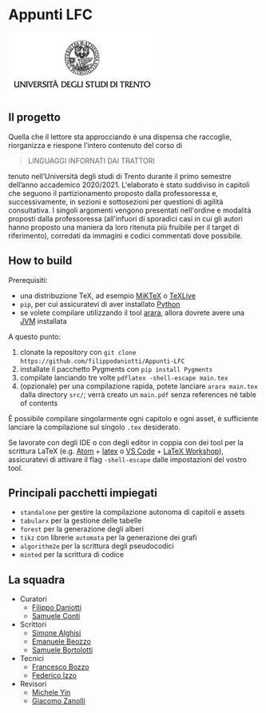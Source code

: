 # Appunti LFC
![logo](src/chapters/titlepage/images/logo-unitn.png)

## Il progetto
Quella che il lettore sta approcciando è una dispensa che raccoglie, riorganizza e riespone l’intero contenuto del corso di

> LINGUAGGI INFORNATI DAI TRATTORI

tenuto nell’Università degli studi di Trento durante il primo semestre dell’anno accademico 2020/2021. L'elaborato è stato suddiviso in capitoli che seguono il partizionamento proposto dalla professoressa e, successivamente, in sezioni e sottosezioni per questioni di agilità consultativa. I singoli argomenti vengono presentati nell'ordine e modalità proposti dalla professoressa (all'infuori di sporadici casi in cui gli autori hanno proposto una maniera da loro ritenuta più fruibile per il target di riferimento), corredati da immagini e codici commentati dove possibile.

## How to build
Prerequisiti:
- una distribuzione TeX, ad esempio [MiKTeX](https://miktex.org/) o [TeXLive](http://tug.org/texlive/)
- `pip`, per cui assicuratevi di aver installato [Python](https://www.python.org/)
- se volete compilare utilizzando il tool [arara](https://gitlab.com/islandoftex/arara/), allora dovrete avere una [JVM](https://www.java.com/) installata

A questo punto:

1. clonate la repository con `git clone https://github.com/filippodaniotti/Appunti-LFC`
2. installate il pacchetto Pygments con `pip install Pygments`
3. compilate lanciando tre volte `pdflatex -shell-escape main.tex`
4. (opzionale) per una compilazione rapida, potete lanciare `arara main.tex` dalla directory `src/`; verrà creato un `main.pdf` senza references né table of contents

È possibile compilare singolarmente ogni capitolo e ogni asset, è sufficiente lanciare la compilazione sul singolo `.tex` desiderato.

Se lavorate con degli IDE o con degli editor in coppia con dei tool per la scrittura LaTeX (e.g. [Atom](https://atom.io) + [latex](https://atom.io/packages/latex) o [VS Code](https://code.visualstudio.com) + [LaTeX Workshop](https://marketplace.visualstudio.com/items?itemName=James-Yu.latex-workshop)), assicuratevi di attivare il flag `-shell-escape` dalle impostazioni del vostro tool.

## Principali pacchetti impiegati

- `standalone` per gestire la compilazione autonoma di capitoli e assets
- `tabularx` per la gestione delle tabelle
- `forest` per la generazione degli alberi
- `tikz` con librerie `automata` per la generazione dei grafi
- `algorithm2e` per la scrittura degli pseudocodici
- `minted` per la scrittura di codice 

## La squadra
- Curatori
    - [Filippo Daniotti](https://github.com/filippodaniotti)
    - [Samuele Conti](https://github.com/samaretas)
- Scrittori
    - [Simone Alghisi](https://github.com/Simone-Alghisi)
    - [Emanuele Beozzo](https://github.com/emanuelebeozzo)
    - [Samuele Bortolotti](https://github.com/samuelebortolotti)
- Tecnici
    - [Francesco Bozzo](https://github.com/FrancescoBozzo)
    - [Federico Izzo](https://github.com/fedeizzo)
- Revisori
    - [Michele Yin](https://github.com/BigEmperor26)
    - [Giacomo Zanolli](https://github.com/civts)
